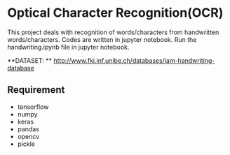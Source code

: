 # Optical Character Recognition(OCR)

This project deals with recognition of words/characters from handwritten words/characters.
Codes are written in jupyter notebook.
Run the handwriting.ipynb file in jupyter notebook.

**DATASET: ** http://www.fki.inf.unibe.ch/databases/iam-handwriting-database

## Requirement
* tensorflow
* numpy
* keras
* pandas
* opencv
* pickle

